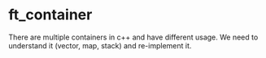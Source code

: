 # ft_container
There are multiple containers in c++ and have different usage. We need to understand it (vector, map, stack) and re-implement it.
